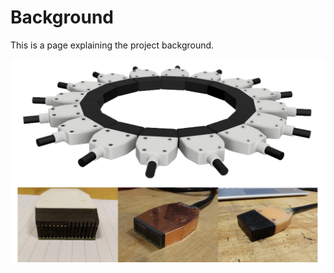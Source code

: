 # Background

This is a page explaining the project background.

![ring_array_mockup](..\docs\media\ring_array_mockup.png)
